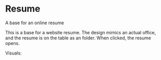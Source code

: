 # Resume
A base for an online resume

This is a base for a website resume. The design mimics an actual office, and the resume is on the table as an folder. When clicked, the resume opens.

Visuals:
